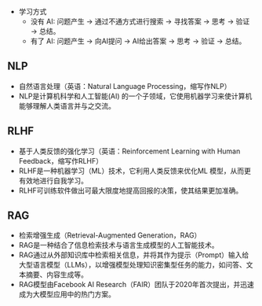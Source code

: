 - 学习方式
    - 没有 AI:  问题产生 -> 通过不通方式进行搜索 -> 寻找答案 -> 思考 -> 验证 -> 总结。
    - 有了 AI:  问题产生 -> 向AI提问 -> AI给出答案 -> 思考 -> 验证 -> 总结。


## NLP
- 自然语言处理（英语：Natural Language Processing，缩写作NLP）
- NLP是计算机科学和人工智能(AI) 的一个子领域，它使用机器学习来使计算机能够理解人类语言并与之交流。

## RLHF
- 基于人类反馈的强化学习（英语：Reinforcement Learning with Human Feedback，缩写作RLHF）
- RLHF是一种机器学习（ML）技术，它利用人类反馈来优化ML 模型，从而更有效地进行自我学习。
- RLHF可训练软件做出可最大限度地提高回报的决策，使其结果更加准确。

## RAG
- 检索增强生成（Retrieval-Augmented Generation，RAG） 
- RAG是一种结合了信息检索技术与语言生成模型的人工智能技术。
- RAG通过从外部知识库中检索相关信息，并将其作为提示（Prompt）输入给大型语言模型（LLMs），以增强模型处理知识密集型任务的能力，如问答、文本摘要、内容生成等。
- RAG模型由Facebook AI Research（FAIR）团队于2020年首次提出，并迅速成为大模型应用中的热门方案。
